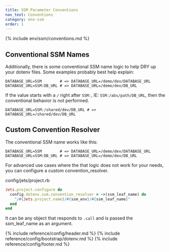 ```yaml
---
title: SSM Parameter Conventions
nav_text: Conventions
category: env-ssm
order: 1
---
```


{% include env/ssm/conventions.md %}

## Conventional SSM Names

Additionally, there is some conventional SSM name logic to help DRY up your dotenv files. Some examples probably best help explain:

    DATABASE_URL=SSM        # => DATABASE_URL=/demo/dev/DATABASE_URL
    DATABASE_URL=SSM:DB_URL # => DATABASE_URL=/demo/dev/DB_URL

If the value starts with a `/` right after `SSM:`, IE: `SSM:/abs/path/DB_URL`, then the conventional behavior is not performed.

    DATABASE_URL=SSM:/shared/dev/DB_URL # => DATABASE_URL=/shared/dev/DB_URL

## Custom Convention Resolver

The conventional SSM name works like this:

    DATABASE_URL=SSM        # => DATABASE_URL=/demo/dev/DATABASE_URL
    DATABASE_URL=SSM:DB_URL # => DATABASE_URL=/demo/dev/DB_URL

For advanced use cases where the that logic does not work for your needs, you can configure a custom convention_resolver.

config/jets/project.rb

```ruby
Jets.project.configure do
  config.dotenv.ssm.convention_resolver = ->(ssm_leaf_name) do
    "/#{Jets.project.name}/#{ssm_env}/#{ssm_leaf_name}"
  end
end
```

It can be any object that responds to `.call` and is passed the ssm_leaf_name as an argument.

{% include reference/config/header.md %}
{% include reference/config/bootstrap/dotenv.md %}
{% include reference/config/footer.md %}
